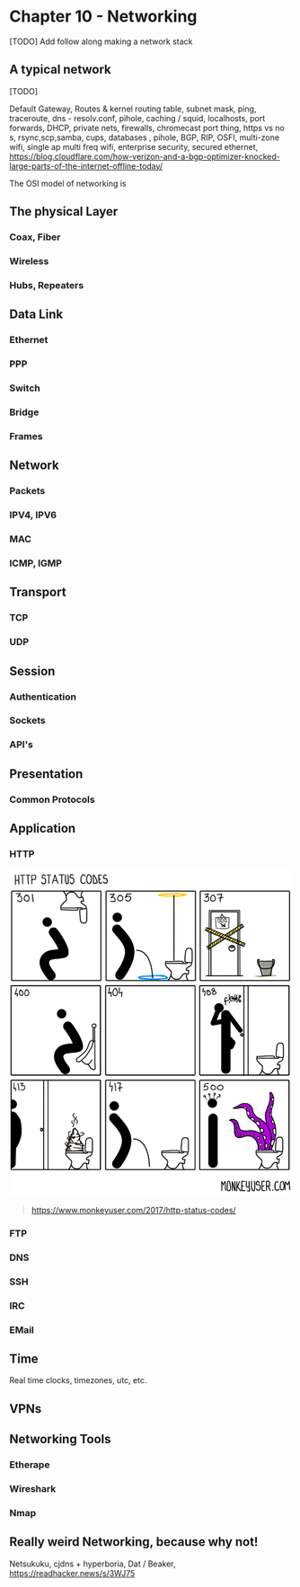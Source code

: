 # Chapter 10 - Networking

[TODO] Add follow along making a network stack

## A typical network

[TODO]

Default Gateway, Routes & kernel routing table, subnet mask, ping, traceroute, dns - resolv.conf, pihole, caching / squid, localhosts, port forwards, DHCP, private nets, firewalls, chromecast port thing, https vs no s,  rsync,scp,samba, cups, databases , pihole, BGP, RIP, OSFI, multi-zone wifi, single ap multi freq wifi, enterprise security, secured ethernet, https://blog.cloudflare.com/how-verizon-and-a-bgp-optimizer-knocked-large-parts-of-the-internet-offline-today/

The OSI model of networking is

## The physical Layer

### Coax, Fiber

### Wireless

### Hubs, Repeaters

## Data Link

### Ethernet

### PPP

### Switch

### Bridge

### Frames

## Network

### Packets

### IPV4, IPV6

### MAC

### ICMP, IGMP

## Transport

### TCP

### UDP

## Session

### Authentication

### Sockets

### API's

## Presentation

### Common Protocols

## Application

### HTTP

![Codes](./imgs/http-status-codes.png)
> https://www.monkeyuser.com/2017/http-status-codes/

### FTP

### DNS

### SSH

### IRC

### EMail

## Time

Real time clocks, timezones, utc, etc.

## VPNs

## Networking Tools

### Etherape

### Wireshark

### Nmap

## Really weird Networking, because why not!

Netsukuku, cjdns + hyperboria, Dat / Beaker, https://readhacker.news/s/3WJ75



